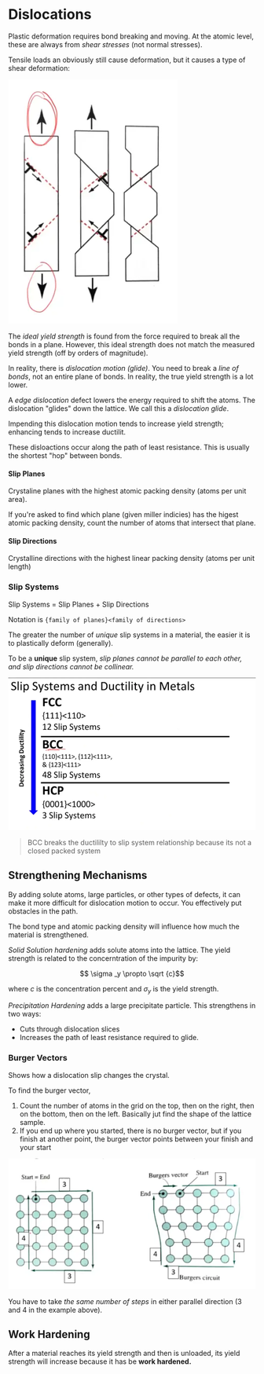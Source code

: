 # Dislocations


Plastic deformation requires bond breaking and moving. At the atomic level, these are always from *shear stresses* (not normal stresses).

Tensile loads an obviously still cause deformation, but it causes a type of shear deformation:

![](../../media/Pasted%20image%2020241115184008.webp)


The *ideal yield strength* is found from the force required to break all the bonds in a plane. However, this ideal strength does not match the measured yield strength (off by orders of magnitude).

In reality, there is *dislocation motion (glide)*. You need to break a *line of bonds*, not an entire plane of bonds. In reality, the true yield strength is a lot lower.

A *edge dislocation* defect lowers the energy required to shift the atoms. The dislocation "glides" down the lattice. We call this a *dislocation glide*.

Impending this dislocation motion tends to increase yield strength; enhancing tends to increase ductilit.

These disloactions occur along the path of least resistance. This is usually the shortest "hop" between bonds.

#### Slip Planes

Crystaline planes with the highest atomic packing density (atoms per unit area).

If you're asked to find which plane (given miller indicies) has the higest atomic packing density, count the number of atoms that intersect that plane.

#### Slip Directions

Crystalline directions with the highest linear packing density (atoms per unit length)

### Slip Systems

Slip Systems = Slip Planes + Slip Directions

Notation is `{family of planes}<family of directions>`

The greater the number of *unique* slip systems in a material, the easier it is to plastically deform (generally).

To be a **unique** slip system, *slip planes cannot be parallel to each other, and slip directions cannot be collinear.*

![](../../media/Pasted%20image%2020241115205149.webp)

> BCC breaks the ductililty to slip system relationship because its not a closed packed system

## Strengthening Mechanisms

By adding solute atoms, large particles, or other types of defects, it can make it more difficult for dislocation motion to occur. You effectively put obstacles in the path.

The bond type and atomic packing density will influence how much the material is strengthened. 

*Solid Solution hardening* adds solute atoms into the lattice. The yield strength is related to the concerntration of the impurity by: 

$$ \sigma _y \propto \sqrt {c}$$

where $c$ is the concentration percent and $\sigma_y$ is the yield strength.

*Precipitation Hardening* adds a large precipitate particle. This strengthens in two ways:
- Cuts through dislocation slices
- Increases the path of least resistance required to glide.

### Burger Vectors

Shows how a dislocation slip changes the crystal.

To find the burger vector,
1. Count the number of atoms in the grid on the top, then on the right, then on the bottom, then on the left. Basically jut find the shape of the lattice sample.
2. If you end up where you started, there is no burger vector, but if you finish at another point, the burger vector points between your finish and your start

![](../../media/Pasted%20image%2020241115215637.webp)

You have to take *the same number of steps* in either parallel direction (3 and 4 in the example above).

## Work Hardening

After a material reaches its yield strength and then is unloaded, its yield strength will increase because it has be **work hardened.** 


